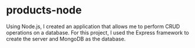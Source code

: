 # products-node
Using Node.js, I created an application that allows me to perform CRUD operations on a database. For this project, I used the Express framework to create the server and MongoDB as the database.
